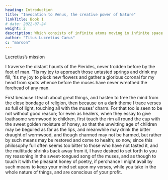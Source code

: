 ```yaml
---
heading: Introduction
title: "Invocation to Venus, the creative power of Nature"
linkTitle: Book 1
# date: 2022-07-24
weight: 2
description: Which consists of infinite atoms moving in infinite space
author: "Titus Lucretius Carus"
c: "maroon"
---
```



Lucretius’s mission

I traverse the distant haunts of the Pierides, never trodden before by the foot of man. ’Tis my joy to approach those untasted springs and drink my fill, ’tis my joy to pluck new flowers and gather a glorious coronal for my head from spots whence before the muses have never wreathed the forehead of any man. 

First because I teach about great things, and hasten to free the mind from the close bondage of religion, then because on a dark theme I trace verses so full of light, touching all with the muses’ charm. For that too is seen to be not without good reason; for even as healers, when they essay to give loathsome wormwood to children, first touch the rim all round the cup with the sweet golden moisture of honey, so that the unwitting age of children may be beguiled as far as the lips, and meanwhile may drink the bitter draught of wormwood, and though charmed may not be harmed, but rather by such means may be restored and come to health; so now, since this philosophy full often seems too bitter to those who have not tasted it, and the multitude shrinks back away from it, I have desired to set forth to you my reasoning in the sweet-tongued song of the muses, and as though to touch it with the pleasant honey of poetry, if perchance I might avail by such means to keep your mind set upon my verses, while you take in the whole nature of things, and are conscious of your profit.
